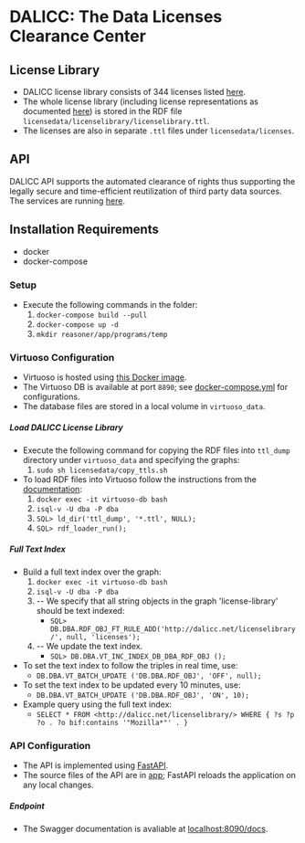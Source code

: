 # DALICC: The Data Licenses Clearance Center #

## License Library ##

* DALICC license library consists of 344 licenses listed [here](https://api.dalicc.net/licenselibrary/list?limit=1000).
* The whole license library (including license representations as documented [here](https://docs.dalicc.net/)) is stored in the RDF file `licensedata/licenselibrary/licenselibrary.ttl`.
* The licenses are also in separate `.ttl` files under `licensedata/licenses`.

## API ##

DALICC API supports the automated clearance of rights thus supporting the legally secure and time-efficient reutilization of third party data sources. The services are running [here](https://api.dalicc.net/docs). 

## Installation Requirements ##

* docker
* docker-compose

### Setup ###

* Execute the following commands in the folder: 
    1. `docker-compose build --pull`
    2. `docker-compose up -d`
    3. `mkdir reasoner/app/programs/temp`

### Virtuoso Configuration ###

* Virtuoso is hosted using [this Docker image](https://hub.docker.com/r/tenforce/virtuoso/).
* The Virtuoso DB is available at port `8890`; see [docker-compose.yml](docker-compose.yml) for configurations.
* The database files are stored in a local volume in `virtuoso_data`.

##### Load DALICC License Library #####

* Execute the following command for copying the RDF files into `ttl_dump` directory under `virtuoso_data` and specifying the graphs:
    1. `sudo sh licensedata/copy_ttls.sh`
* To load RDF files into Virtuoso follow the instructions from the [documentation](http://vos.openlinksw.com/owiki/wiki/VOS/VirtBulkRDFLoader): 
    1. `docker exec -it virtuoso-db bash`
    2. `isql-v -U dba -P dba`
    3. `SQL> ld_dir('ttl_dump', '*.ttl', NULL);`
    4. `SQL> rdf_loader_run();`

##### Full Text Index #####

* Build a full text index over the graph:
    1. `docker exec -it virtuoso-db bash`
    2. `isql-v -U dba -P dba`
    3. -- We specify that all string objects in the graph 'license-library' should be text indexed:
        * `SQL> DB.DBA.RDF_OBJ_FT_RULE_ADD('http://dalicc.net/licenselibrary/', null, 'licenses');`
    4. -- We update the text index.
        * `SQL> DB.DBA.VT_INC_INDEX_DB_DBA_RDF_OBJ ();`
* To set the text index to follow the triples in real time, use:
    * `DB.DBA.VT_BATCH_UPDATE ('DB.DBA.RDF_OBJ', 'OFF', null);`
* To set the text index to be updated every 10 minutes, use:
    * `DB.DBA.VT_BATCH_UPDATE ('DB.DBA.RDF_OBJ', 'ON', 10);`
* Example query using the full text index:
    * `SELECT * FROM <http://dalicc.net/licenselibrary/> WHERE { ?s ?p ?o . ?o bif:contains '"Mozilla*"' . }`
    
### API Configuration ###

* The API is implemented using [FastAPI](https://github.com/tiangolo/uvicorn-gunicorn-fastapi-docker).
* The source files of the API are in [app](app); FastAPI reloads the application on any local changes.

##### Endpoint #####

* The Swagger documentation is avaliable at [localhost:8090/docs](http://localhost:8090/docs).
